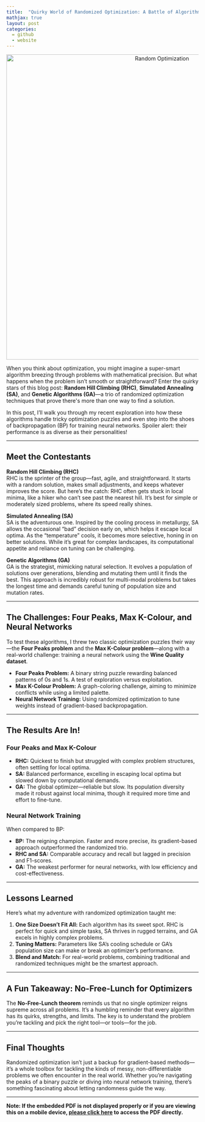 ```yaml
---
title:  "Quirky World of Randomized Optimization: A Battle of Algorithms"
mathjax: true
layout: post
categories: 
  = github
  - website
---
```


<div style="text-align: center;">
  <img src="http://kodendaal.github.io/assets/randomness_logo.png" alt="Random Optimization" style="width: 800px; height: auto;">
</div>

When you think about optimization, you might imagine a super-smart algorithm breezing through problems with mathematical precision. But what happens when the problem isn’t smooth or straightforward? Enter the quirky stars of this blog post: **Random Hill Climbing (RHC)**, **Simulated Annealing (SA)**, and **Genetic Algorithms (GA)**—a trio of randomized optimization techniques that prove there's more than one way to find a solution.

In this post, I’ll walk you through my recent exploration into how these algorithms handle tricky optimization puzzles and even step into the shoes of backpropagation (BP) for training neural networks. Spoiler alert: their performance is as diverse as their personalities!

---

## **Meet the Contestants**

**Random Hill Climbing (RHC)**  
RHC is the sprinter of the group—fast, agile, and straightforward. It starts with a random solution, makes small adjustments, and keeps whatever improves the score. But here’s the catch: RHC often gets stuck in local minima, like a hiker who can’t see past the nearest hill. It’s best for simple or moderately sized problems, where its speed really shines.

**Simulated Annealing (SA)**  
SA is the adventurous one. Inspired by the cooling process in metallurgy, SA allows the occasional “bad” decision early on, which helps it escape local optima. As the “temperature” cools, it becomes more selective, honing in on better solutions. While it’s great for complex landscapes, its computational appetite and reliance on tuning can be challenging.

**Genetic Algorithms (GA)**  
GA is the strategist, mimicking natural selection. It evolves a population of solutions over generations, blending and mutating them until it finds the best. This approach is incredibly robust for multi-modal problems but takes the longest time and demands careful tuning of population size and mutation rates.

---

## **The Challenges: Four Peaks, Max K-Colour, and Neural Networks**

To test these algorithms, I threw two classic optimization puzzles their way—the **Four Peaks problem** and the **Max K-Colour problem**—along with a real-world challenge: training a neural network using the **Wine Quality dataset**.

- **Four Peaks Problem:** A binary string puzzle rewarding balanced patterns of 0s and 1s. A test of exploration versus exploitation.
- **Max K-Colour Problem:** A graph-coloring challenge, aiming to minimize conflicts while using a limited palette.
- **Neural Network Training:** Using randomized optimization to tune weights instead of gradient-based backpropagation.

---

## **The Results Are In!**

### **Four Peaks and Max K-Colour**
- **RHC:** Quickest to finish but struggled with complex problem structures, often settling for local optima.
- **SA:** Balanced performance, excelling in escaping local optima but slowed down by computational demands.
- **GA:** The global optimizer—reliable but slow. Its population diversity made it robust against local minima, though it required more time and effort to fine-tune.

### **Neural Network Training**
When compared to BP:
- **BP:** The reigning champion. Faster and more precise, its gradient-based approach outperformed the randomized trio.
- **RHC and SA:** Comparable accuracy and recall but lagged in precision and F1-scores.
- **GA:** The weakest performer for neural networks, with low efficiency and cost-effectiveness.

---

## **Lessons Learned**

Here’s what my adventure with randomized optimization taught me:
1. **One Size Doesn’t Fit All:** Each algorithm has its sweet spot. RHC is perfect for quick and simple tasks, SA thrives in rugged terrains, and GA excels in highly complex problems.
2. **Tuning Matters:** Parameters like SA’s cooling schedule or GA’s population size can make or break an optimizer’s performance.
3. **Blend and Match:** For real-world problems, combining traditional and randomized techniques might be the smartest approach.

---

## **A Fun Takeaway: No-Free-Lunch for Optimizers**

The **No-Free-Lunch theorem** reminds us that no single optimizer reigns supreme across all problems. It’s a humbling reminder that every algorithm has its quirks, strengths, and limits. The key is to understand the problem you’re tackling and pick the right tool—or tools—for the job.

---

## **Final Thoughts**

Randomized optimization isn’t just a backup for gradient-based methods—it’s a whole toolbox for tackling the kinds of messy, non-differentiable problems we often encounter in the real world. Whether you’re navigating the peaks of a binary puzzle or diving into neural network training, there’s something fascinating about letting randomness guide the way.

---

**Note: If the embedded PDF is not displayed properly or if you are viewing this on a mobile device, <a href="https://kodendaal.github.io/assets/random_optimization.pdf" target="_blank">please click here</a> to access the PDF directly.**

<div id="adobe-dc-view" style="width: 100%;"></div>
<script src="https://acrobatservices.adobe.com/view-sdk/viewer.js"></script>
<script type="text/javascript">
	document.addEventListener("adobe_dc_view_sdk.ready", function(){ 
		var adobeDCView = new AdobeDC.View({clientId: "53fde15a134945fb9a98d2c4b0fe605e", divId: "adobe-dc-view"});
		adobeDCView.previewFile({
			content:{location: {url: "https://kodendaal.github.io/assets/random_optimization.pdf"}},
			metaData:{fileName: "random_optimization.pdf"}
		}, {embedMode: "IN_LINE"});
	});
</script>
